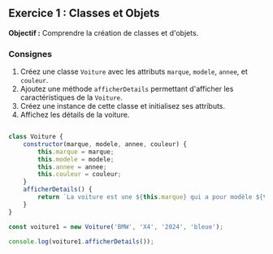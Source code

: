 ## Exercice 1 : Classes et Objets

**Objectif :** Comprendre la création de classes et d'objets.

### Consignes

1. Créez une classe `Voiture` avec les attributs `marque`, `modele`, `annee`, et `couleur`.
2. Ajoutez une méthode `afficherDetails` permettant d'afficher les caractéristiques de la `Voiture`. 
3. Créez une instance de cette classe et initialisez ses attributs.
4. Affichez les détails de la voiture.

```js

class Voiture {
    constructor(marque, modele, annee, couleur) {
        this.marque = marque;
        this.modele = modele;
        this.annee = annee;
        this.couleur = couleur;
    }
    afficherDetails() {
        return `La voiture est une ${this.marque} qui a pour modèle ${this.modele} sortie en année ${this.annee} de couleur ${this.couleur}.`;
    }
}

const voiture1 = new Voiture('BMW', 'X4', '2024', 'bleue');

console.log(voiture1.afficherDetails());

```